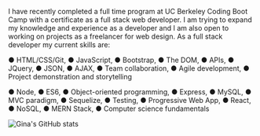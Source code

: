 I have recently completed a full time program at UC Berkeley Coding Boot Camp with a certificate as a full stack web developer.
I am trying to expand my knowledge and experience as a developer and I am also open to working on projects as a freelancer for web design. 
As a full stack developer my current skills are:

● HTML/CSS/Git, ● JavaScript, ● Bootstrap, ● The DOM, ● APIs, ● JQuery, ● JSON, ● AJAX, ● Team collaboration, ● Agile development, ● Project 
demonstration 
and storytelling

● Node, ● ES6, ● Object-oriented programming, ● Express, ● MySQL, ● MVC paradigm, ● Sequelize, ● Testing, ● Progressive Web 
App, ● React, ● NoSQL, ● MERN Stack, ● Computer science 
fundamentals

![Gina's GitHub stats](https://github-readme-stats.vercel.app/api?username=ginalguerrero&show_icons=true&theme=transparent)
